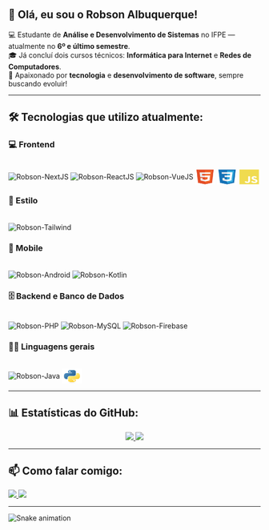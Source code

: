 ## 👋 Olá, eu sou o Robson Albuquerque!  

💻 Estudante de **Análise e Desenvolvimento de Sistemas** no IFPE — atualmente no **6º e último semestre**.  
🎓 Já concluí dois cursos técnicos: **Informática para Internet** e **Redes de Computadores**.  
🚀 Apaixonado por **tecnologia** e **desenvolvimento de software**, sempre buscando evoluir!  

---

## 🛠️ Tecnologias que utilizo atualmente:  

### 💻 Frontend  
<div style="display: inline_block"><br>  
  <img align="center" alt="Robson-NextJS" height="30" width="40" src="https://cdn.jsdelivr.net/gh/devicons/devicon/icons/nextjs/nextjs-original.svg" />
  <img align="center" alt="Robson-ReactJS" height="30" width="40" src="https://cdn.jsdelivr.net/gh/devicons/devicon/icons/react/react-original.svg" />
  <img align="center" alt="Robson-VueJS" height="30" width="40" src="https://cdn.jsdelivr.net/gh/devicons/devicon/icons/vuejs/vuejs-original.svg" />
  <img align="center" alt="Robson-HTML" height="30" width="40" src="https://raw.githubusercontent.com/devicons/devicon/master/icons/html5/html5-original.svg">
  <img align="center" alt="Robson-CSS" height="30" width="40" src="https://raw.githubusercontent.com/devicons/devicon/master/icons/css3/css3-original.svg">
  <img align="center" alt="Robson-JS" height="30" width="40" src="https://raw.githubusercontent.com/devicons/devicon/master/icons/javascript/javascript-plain.svg">
</div>

### 🎨 Estilo  
<div style="display: inline_block"><br>  
  <img align="center" alt="Robson-Tailwind" height="30" width="40" src="https://cdn.jsdelivr.net/gh/devicons/devicon/icons/tailwindcss/tailwindcss-original.svg" />
</div>

### 📱 Mobile  
<div style="display: inline_block"><br>  
  <img align="center" alt="Robson-Android" height="30" width="40" src="https://cdn.jsdelivr.net/gh/devicons/devicon/icons/android/android-original.svg" />
  <img align="center" alt="Robson-Kotlin" height="30" width="40" src="https://cdn.jsdelivr.net/gh/devicons/devicon/icons/kotlin/kotlin-original.svg" />
</div>

### 🗄️ Backend e Banco de Dados  
<div style="display: inline_block"><br>  
  <img align="center" alt="Robson-PHP" height="30" width="40" src="https://cdn.jsdelivr.net/gh/devicons/devicon/icons/php/php-original.svg" />
  <img align="center" alt="Robson-MySQL" height="30" width="40" src="https://cdn.jsdelivr.net/gh/devicons/devicon/icons/mysql/mysql-original.svg" />
  <img align="center" alt="Robson-Firebase" height="30" width="40" src="https://cdn.jsdelivr.net/gh/devicons/devicon/icons/firebase/firebase-plain.svg" />
</div>

### 🧑‍💻 Linguagens gerais  
<div style="display: inline_block"><br>  
  <img align="center" alt="Robson-Java" height="30" width="40" src="https://cdn.jsdelivr.net/gh/devicons/devicon/icons/java/java-original.svg" />
  <img align="center" alt="Robson-Python" height="30" width="40" src="https://raw.githubusercontent.com/devicons/devicon/master/icons/python/python-original.svg">
</div>

---

## 📊 Estatísticas do GitHub:  

<div align="center">
  <a href="https://github.com/robsonalbuquerquedev">
    <img height="180em" src="https://github-readme-stats.vercel.app/api?username=robsonalbuquerquedev&show_icons=true&theme=dracula&include_all_commits=true&count_private=true"/>
    <img height="180em" src="https://github-readme-stats.vercel.app/api/top-langs/?username=robsonalbuquerquedev&layout=compact&langs_count=7&theme=dracula"/>
  </a>
</div>

---

## 📫 Como falar comigo:

<a href="mailto:robalbuquerque98@gmail.com" target="_blank">
  <img src="https://img.shields.io/badge/-Gmail-%23333?style=for-the-badge&logo=gmail&logoColor=white">
</a>
<a href="https://www.linkedin.com/in/robson-monteiro-de-albuquerque-8b3853230" target="_blank">
  <img src="https://img.shields.io/badge/-LinkedIn-%230077B5?style=for-the-badge&logo=linkedin&logoColor=white">
</a>

---

![Snake animation](https://github.com/robsonalbuquerquedev/robsonalbuquerquedev/blob/output/github-contribution-grid-snake.svg)
